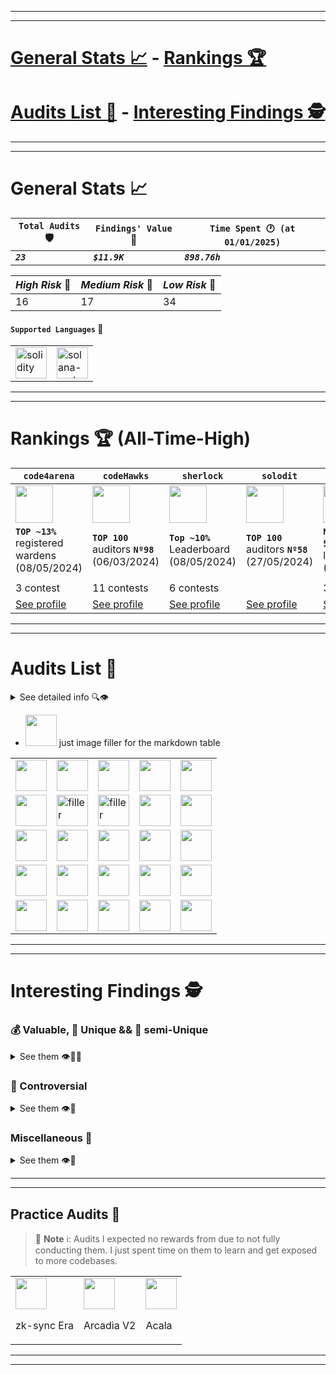 <hr/>
<hr/>

# [General Stats 📈](#general-stats) - [Rankings 🏆](#rankings)  
# [Audits List 📓](#audits-list) - [Interesting Findings 🕵️](#interesting-findings)

<hr/>
<hr/>

<p id="general-stats"> </p>

# General Stats 📈

 | `Total Audits` 🛡️ | `Findings' Value` 💸 | `Time Spent 🕐 (at 01/01/2025)` |
 | ---------------- | ------------------- | ------------------------------ |
 | **_`23`_**       | **_`$11.9K`_**   | **_`898.76h`_**                |

| _High Risk_ 🏅 | _Medium Risk_ 🥈 | _Low Risk_ 🥉 |
| ------------- | --------------- | ------------ |
| 16            | 17              | 34           |

#### **`Supported Languages`** 🦩
|   |     |
| ---------------------------- | --- |
| <img width=50 src="https://pbs.twimg.com/profile_images/1240311693177167892/-5a2yoQp_400x400.jpg" alt="solidity"/> | <img width=50 src="https://pbs.twimg.com/profile_images/1472933274209107976/6u-LQfjG_400x400.jpg" alt="solana-rust"/>    |

<hr/>
<hr/>

<p id="rankings"> </p>

# Rankings 🏆 (All-Time-High)

| `code4arena`                                                                                         | `codeHawks`                                                                                          | `sherlock`                                                                                           | `solodit`                                                                                            | `cantina`                                                                                            |
| ---------------------------------------------------------------------------------------------------- | ---------------------------------------------------------------------------------------------------- | ---------------------------------------------------------------------------------------------------- | ---------------------------------------------------------------------------------------------------- | ---------------------------------------------------------------------------------------------------- |
| <img src="https://pbs.twimg.com/profile_images/1631113162262183936/IV_fsyQ3_400x400.png" width="60"> | <img src="https://pbs.twimg.com/profile_images/1806266423548735488/zWudaEmt_400x400.jpg" width="60"> | <img src="https://pbs.twimg.com/profile_images/1788980045425377280/3jRqgFQY_400x400.jpg" width="60"> | <img src="https://pbs.twimg.com/profile_images/1846898547645390848/XExySh0C_400x400.jpg" width="60"> | <img src="https://pbs.twimg.com/profile_images/1860741694431313921/COlEJmQe_400x400.jpg" width="60"> |
| **`TOP ~13%`** registered wardens (08/05/2024)                                                       | **`TOP 100`** auditors **`Nº98`** (06/03/2024)                                                       | **`Top ~10%`** Leaderboard (08/05/2024)                                                              | **`TOP 100`** auditors **`Nº58`** (27/05/2024)                                                       | **`Nº 283 out of 516`** auditors' leaderboard (02/11/2024)                                           |
|                                                                                                      |
| 3 contest                                                                                            | 11 contests                                                                                          | 6 contests                                                                                           |                                                                                                      | 3 contests                                                                                           |
| [See profile](https://code4rena.com/@carlos__alegre)                                                 | [See profile](https://www.codehawks.com/profile/clk3wmzul0008l808andx29ul)                           | [See profile](https://audits.sherlock.xyz/watson/charles__cheerful)                                  | [See profile](https://solodit.xyz/user/charles__cheerful)                                            | [See profile](https://cantina.xyz/u/charlesCheerful)                                                 |

<hr/>
<hr/>

<p id="audits-list"> </p>

# Audits List 📓

<details><summary> See detailed info 🔍👁️ </summary>

**Specific findings and details** of each audit in the `go to report` link.

##### `Keys 🗝️`

<details> <summary> 🗝️ </summary>
 
- 🧑‍⚖️ => **being judged**
- 💵 => **rewards are known**
- 🤔 => **contest where I disagree with some judgements**
- 🧠 => **found nothing valid but gained knowledge**
- 0️⃣ => **no-one found valid, rewardable findings**
- 🧑‍🤝‍🧑 => **audited in a team, (XXX$) -> total rewards of the team**
- 🔒 => **not allowed to share finding details**
- 😵 => **I couldn't put much effort in the audit**
 
</details>

(from **most recent** to **oldest**)

| _State_        | _Topic_                                                                                              | _$ / H / M / L / G / QA_         | _Audit Reports_                                                        | _Date_                              |
| -------------- | ---------------------------------------------------------------------------------------------------- | -------------------------------- | ---------------------------------------------------------------------- | ----------------------------------- |
| 💵🤔             | ***Tally ARB Staker***: DAO staking infra                                                   | **`$1659.62/0/0/3/0/0`**          | [go to report](./reports/2024-12-tallyArbStaker/)                         | 17/December/2024 - 22/December/2024  |
| 🧑‍⚖️             | ***Collar Core***: Option structured loans                                                   | **`$0/0/0/0/0/0`**          | [go to report](./reports/2024-11-collar-core/)                         | 25/November/2024 - 16/December/2024  |
| 💵🤔             | ***Sablier Flow***: P2P debt tracking and settling                                                   | **`$865.89/0/0/1/0/0`**          | [go to report](./reports/2024-10-sablierFlow/)                         | 25/October/2024 - 01/November/2024  |
| 💵🧑‍🤝‍🧑🤔          | ***Stake Link***: LINK staking v0.2                                                                  | **`$2917.81/1/1/2/0/0`**         | [go to report](./reports/2024-09-stakelink/)                           | 30/September/2024 - 17/October/2024 |
| 💵              | ***Uniswap v4***: ERC20's AMM DEX                                                                    | **`$0/0/0/1/0/0`**               | [go to report](./reports/2024-09-uniswapv4/)                           | 06/September/2024 - 01/October/2024 |
| 💵🧑‍🤝‍🧑           | ***Zeta-Chain***: universal hub chain                                                                | **`$388.38/1/3/4/0/0`**          | [go to report](./reports/2024-08-zetta-chain/)                         | 19/August/2024 - 04/September/2024  |
| 💵              | ***Winnables-Raffles***: raffles using  Chainlink VRF and CCIP                                       | **`$35.98/2/2/0/0/0`**           | [go to report](./reports/2024-08-winnables-raffles/)                   | 16/August/2024 - 20/August/2024     |
| 💵              | ***Tadle***: marketplace of pre-sale tokens                                                          | **`$489/7/2/4/0/0`**             | [go to report](./reports/2024-08-tadle/)                               | 05/August/2024 - 12/August/2024     |
| 🧠😵🤔            | ***TempleGold***: stock for farming rewards from TempleDAO                                           | **`$0/0/0/0/0/0`**               | [go to report](./reports/2024-07-templegold/)                          | 04/July/2024 - 11/July/2024         |
| 💵🧑‍🤝‍🧑           | ***Size***: loans order book                                                                         | **`$78.97/2/2/0/0/0`**           | [go to report](./reports/2024-06-size/)                                | 10/June/2024 - 2/July/2024          |
| 💵🤔             | ***Midas***: tokenization of U.S. TBills                                                             | **`$69.66/0/1/1/0/0`**           | [go to report](./reports/2024-05-midas/)                               | 28/May/2024 - 31/May/2024           |
| 🧑‍🤝‍🧑🧠           | ***Sablier***: generalized streaming tokens solution                                                 | **`$0/0/0/0/0/0`**               | [go to report](./reports/2024-05-Sablier/)                             | 10/May/2024 - 31/May/2024           |
| 🧑‍🤝‍🧑💵           | ***Panoptic***: options trading over UniV3 liquidity ranges                                          | **`$0(8,126.32$)/0/0/0/0/0`**    | [go to report](./reports/2024-04-panoptic/)                            | 1/April/2024 - 22/April/2024        |
| 🧑‍🤝‍🧑0️⃣💵          | ***vVv Vesting & Staking***: eth baesd staking and vesting of vVv token sPMM                         | **`$515.82($515.82)/0/0/2/0/0`** | [go to report](./reports/2024-03-vvv-vesting-staking)                  | 25/March/2024 - 28/March/2024       |
| 🏆💵             | ***WOOFi Swap***: the cross-chain exchange of WOOFi, using their sPMM                                | **`$3992.17/0/3/3/0/0`**         | [go to report](./reports/2024-03-woofi-swap)                           | 12/March/2024 - 20/March/2024       |
| 🧠0️⃣             | ***Avail Bridge***: bridge ETH<->AVAIL, a modular blockchain                                         | **`$0/0/0/0/0/0`**               | [go to report](./reports/2023-12-avail)                                | 19/January/2024 - 22/January/2024   |
| 💵              | ***The Standard***: 2 stablecoins backed by assets to borrow assets                                  | **`$340.13/1/0/1/0/0`**          | [go to report](./reports/2023-12-the-standard)                         | 27/December/2023 - 10/January/2024  |
| 💵🔒             | ***Chainlink Staking v0.2***: staking feature to strengthen reliability by offering extra incentives | **`$367.34/0/0/9/0/5`**          | [go to report](./reports/2023-08-chainlink)                            | 25/August/2023 - 12/September/2023  |
| 💵              | ***Sparkn***: Marketplace for problem solving deals                                                  | **`$19.88/0/0/1/0/0`**           | [go to report](./reports/2023-08-sparkn)                               | 21/August/2023 - 23/August/2023     |
| 💵              | ***veRWA***: Voting-escrow incentivization model & Rewards Distribution                              | **`$9.82/0/0/1/0/4`**            | [go to report](./reports/2023-08-verwa)                                | 07/August/2023 - 10/August/2023     |
| 💵              | Stablecoin Pegged to $                                                                               | **`$1.32/0/0/1/0/1`**            | [go to report](./reports/2023-07-foundry-defi-stablecoin)              | 29/July/2023 - 31/July/2023         |
| 💵              | ***Beedle***: ERC20 Perpetual Lending Oracle-Free                                                    | **`$166.05/2/3/0/2/5`**          | [go to report](./reports/2023-07-beedle)                               | 25/July/2023 - 29/July/2023         |
| 🧠              | Escrow Contract                                                                                      | **`$0/0/0/0/0/0`**               | [go to report](./reports/2023-07-escrow)                               | 23/July/2023 - 25/July/2023         |
| Practice Audit | Stablecoin Pegged to $                                                                               | **`0/0/0/0/0/0`**                | [go to report](https://github.com/CarlosAlegreUr/AuditExamplePractice) | 16/July/2023 - 22/July/2023         |

</details>

- <img src="" width="50"> just image filler for the markdown table

|                                                                                                                                                                        |                                                                                                                                                                                                       |                                                                                                                                                              |                                                                                                                                                                     |                                                                                                                                                                        |
| ---------------------------------------------------------------------------------------------------------------------------------------------------------------------- | ----------------------------------------------------------------------------------------------------------------------------------------------------------------------------------------------------- | ------------------------------------------------------------------------------------------------------------------------------------------------------------ | ------------------------------------------------------------------------------------------------------------------------------------------------------------------- | ---------------------------------------------------------------------------------------------------------------------------------------------------------------------- |
| <img src="" width="50">                                                                                                                                                | <img src="" width="50">                                                                                                                                                                               | <img src="https://audits.sherlock.xyz/_next/image?url=https%3A%2F%2Fsherlock-files.ams3.digitaloceanspaces.com%2Fcontests%2Ftally.jpg&w=64&q=75" width="50">                                                                                                                                      | <img src="https://imagedelivery.net/wtv4_V7VzVsxpAFaxzmpbw/67b7d06b-1ccb-4bcc-b2b0-44bbac9ed900/public" width="50">                                                                                                                                             | <img src="https://res.cloudinary.com/droqoz7lg/image/upload/q_90/dpr_2.0/c_fill,g_auto,h_320,w_320/f_auto/v1/company/s2cgcm6u8mpjrsfsydo5?_a=DATAg1AAZAA0" width="50"> |
| <img src="https://res.cloudinary.com/droqoz7lg/image/upload/q_90/dpr_2.0/c_fill,g_auto,h_320,w_320/f_auto/v1/company/i1y9fns50hfag91yvewa?_a=DATAg1AAZAA0" width="50"> | <img src="https://pbs.twimg.com/profile_images/1831348758753206272/y2Z0hMrl_400x400.jpg" alt="filler" width="50">                                                                                     | <img src="https://imagedelivery.net/wtv4_V7VzVsxpAFaxzmpbw/3966feda-db4d-4a56-5b1a-71858b32e000/public" alt="filler" width="50">                             | <img src="https://audits.sherlock.xyz/_next/image?url=https%3A%2F%2Fsherlock-files.ams3.digitaloceanspaces.com%2Fcontests%2Fwinnnables.jpg&w=64&q=75" width="50">   | <img src="https://res.cloudinary.com/droqoz7lg/image/upload/q_90/dpr_2.0/c_fill,g_auto,h_320,w_320/f_auto/v1/company/crvpf3cxfjpqwwsufnif?_a=DATAfRAAZAA0" width="50"> |
| <img src="https://res.cloudinary.com/droqoz7lg/image/upload/q_90/dpr_2.0/c_fill,g_auto,h_320,w_320/f_auto/v1/company/ovmmfbu9hgikanujugqr?_a=DATAdtAAZAA0" width="50"> | <img src="https://code4rena.com/_next/image?url=https%3A%2F%2Fcode4-api-v0-public-storage.s3.us-east-1.amazonaws.com%2Fupload-Q5SKk7YnfwH&w=96&q=75&dpl=dpl_64wso2S2o5WR2k9t1fvFqLigwBJY" width="50"> | <img src="https://audits.sherlock.xyz/_next/image?url=https%3A%2F%2Fsherlock-files.ams3.digitaloceanspaces.com%2Fcontests%2Fmidas.png&w=64&q=75" width="50"> | <img src="https://res.cloudinary.com/droqoz7lg/image/upload/q_90/dpr_1.0/c_fill,g_auto,h_320,w_320/f_auto/v1/company/tiyiiu6e4hib55p0tm3m?_a=BATAUVAA0" width="50"> | <img src="https://code4rena.com/_next/image?url=https%3A%2F%2Fstorage.googleapis.com%2Fcdn-c4-uploads-v0%2Fuploads%2Fve7mSg8Pcp2.0&w=96&q=75" width="50">              |
| <img src="https://audits.sherlock.xyz/_next/image?url=https%3A%2F%2Fsherlock-files.ams3.digitaloceanspaces.com%2Fcontests%2Fvvv.jpg&w=96&q=75" width="50">             | <img src="https://audits.sherlock.xyz/_next/image?url=https%3A%2F%2Fsherlock-files.ams3.digitaloceanspaces.com%2Fcontests%2Fwoofi.jpg&w=96&q=75" width="50">                                          | <img src="https://audits.sherlock.xyz/_next/image?url=https%3A%2F%2Fsherlock-files.ams3.digitaloceanspaces.com%2Fcontests%2Favail.png&w=96&q=75" width="50"> | <img src="https://res.cloudinary.com/droqoz7lg/image/upload/q_90/dpr_2.0/c_fill,g_auto,h_320,w_320/f_auto/v1/company/ocfw27qwcjzzd7ftoe8b?_a=BATAUVAA0" width="50"> | <img src="https://storage.googleapis.com/cdn-c4-uploads-v0/uploads/mPCt56QMbsr.0" width="50">                                                                          |
| <img src="https://res.cloudinary.com/droqoz7lg/image/upload/v1692124967/company/mdsu3k5i2qjdx1sk1pav.png" width="50">                                                  | <img src="https://code4rena.com/_next/image?url=https%3A%2F%2Fstorage.googleapis.com%2Fcdn-c4-uploads-v0%2Fuploads%2FVT6Se7uAcfK.0&w=96&q=75" width="50">                                             | <img src="https://res.cloudinary.com/droqoz7lg/image/upload/v1689007253/featured/zorxcgolkzoivtb5gubq.png" width="50">                                       | <img src="https://res.cloudinary.com/droqoz7lg/image/upload/q_90/dpr_1.0/c_fill,g_auto,h_320,w_320/f_auto/v1/company/is0wiwcjnvzbnesiipsi?_a=BATAUVAA0" width="50"> | <img src="https://res.cloudinary.com/droqoz7lg/image/upload/v1689080263/snhkgvtsidryjdtx0pce.png" width="50">                                                          |

<hr/>
<hr/>

<p id="interesting-findings"> </p>

# Interesting Findings 🕵️

### 💰 Valuable, 🦄 Unique && 🐴 semi-Unique

<details> <summary> See them 👁️🦄🐴 </summary> 

- [🦄🟡 Medium - User pays extra fees, Sherlock Long Successful Escalation](https://github.com/sherlock-audit/2024-03-woofi-swap-judging/issues/95)
  
- [🦄🔵 Low- A low worth $340.12!](./reports/2023-12-the-standard/VulnerabilitiesReport/Low2-MakeConsolidatePublic-CarlosAlegreUr.md)

- [🐴🟡 Medium - User receives less than mintTo limit, Sherlock Successful escalation](https://github.com/sherlock-audit/2024-03-woofi-swap-judging/issues/97)

- [💰🟡 Medium- Worth $1478.58! Total submitters: 3](./reports/2024-09-stakelink/Medium/Medium4-UpkeepInWithdrawalPoolIsBroken.md)

- [💰🔵 Low- A low worth $865.89!](./reports/2024-10-sablierFlow/Medium/Medium1-ValidERC20sAreNotSupported.md)

</details>

### 🤔 Controversial

<details> <summary> See them 👁️🤔 </summary> 

- Controversy in `Stake Link` contest, [see here](./reports/2024-09-stakelink/controversy.md).
- Controversy in `SablierFlow` contest, [see here](./reports/2024-10-sablierFlow/controversy.md).
- Controversy in `TempleGold` contest, [see here](./reports/2024-07-templegold/controversy.md).
- Controversy in `Midas` contest, [see here](./reports/2024-05-midas/controversy.md).

</details>

###  Miscellaneous 🎨

<details> <summary> See them 👁️🎨 </summary> 

- [🔵 Low- A low in Uniswap V4 code that was in V3 too and has been there for a log time](./reports/2024-09-uniswapv4/Low1-BipsLibraryRoundToZeroIssues.md)

- [⚫ Critical- My first critical, DOS cause of array size](./reports/2023-12-the-standard/VulnerabilitiesReport/Critical1-ArraysExceedGasLimit-CarlosAlegreUr.md)

- [🔴 High- My first High, Decimals not handled properly](./reports/2023-07-beedle/Vulnerabilities-Reports/High1-Decimals-CarlosAlegreUr.md)

- [⚪ QA+LowRisk report grade A at Chainlink's code. I was proud of getting grade A on a famous bussiness's code in my firsts audits. (Not allowed to show the results, you can see it's true in my code4arena profile)](https://code4rena.com/@carlos__alegre)

- [🔵 Low- Low-level .call emits incorrect event. I was proud of realizing this, it was tricky for me at that time.](./reports/2023-08-sparkn/Low2-EventCanBeEmittedIncorrectly-CarlosAlegreUr.md)

### 🩷 Pretty

<details> <summary> See them 👁️🩷 </summary> 

- [⚪🔵 QA-Low- Report Grade A for code4arena](./reports/2023-08-verwa/QALowRisk-Report-veRWA-CarlosAlegreUr.md)

- [⛽ Gas- Compiler Flag Usage (looks pretty)](./reports/2023-07-beedle/Gas-Reports/Gas1-CompilerFlag-CarlosAlegreUr.md)

- [⚪ QA- Refactor of the codebase (chosen for report in codeHawks)](./reports/2023-07-beedle/QA-Reports/QA2-Refactor-CarlosAlegreUr.md)

</details>

</details>

<hr/>
<hr/>

## Practice Audits 📓

> 📘 **Note** ℹ️: Audits I expected no rewards from due to not fully conducting them. I just spent time on them to learn and get exposed to more codebases.

|                                                                                                                                                                              |                                                                                                                                                                                  |                                                                                                                                                                        |
| ---------------------------------------------------------------------------------------------------------------------------------------------------------------------------- | -------------------------------------------------------------------------------------------------------------------------------------------------------------------------------- | ---------------------------------------------------------------------------------------------------------------------------------------------------------------------- |
| <img src="https://code4rena.com/_next/image?url=https%3A%2F%2Fstorage.googleapis.com%2Fcdn-c4-uploads-v0%2Fuploads%2FHK728fzERfV.0&w=96&q=75" width="50"> <p>zk-sync Era</p> | <img src="https://audits.sherlock.xyz/_next/image?url=https%3A%2F%2Fsherlock-files.ams3.digitaloceanspaces.com%2Fcontests%2Farcadia.jpg&w=96&q=75" width="50"> <p>Arcadia V2</p> | <img src="https://code4rena.com/_next/image?url=https%3A%2F%2Fstorage.googleapis.com%2Fcdn-c4-uploads-v0%2Fuploads%2FDfiqzUd3Mpd.0&w=96&q=75" width="50"> <p>Acala</p> |

<hr/>
<hr/>

